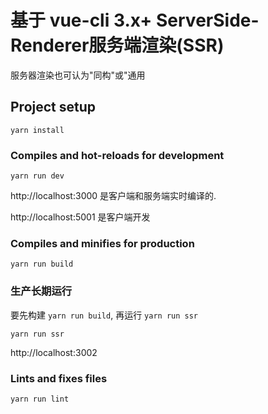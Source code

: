 # 基于 vue-cli 3.x+ ServerSide-Renderer服务端渲染(SSR)

服务器渲染也可认为"同构"或"通用

## Project setup
```
yarn install
```

### Compiles and hot-reloads for development
```
yarn run dev
```
http://localhost:3000 是客户端和服务端实时编译的.

http://localhost:5001 是客户端开发

### Compiles and minifies for production
```
yarn run build
```

### 生产长期运行
要先构建 `yarn run build`, 再运行 `yarn run ssr`
```
yarn run ssr 
```
http://localhost:3002

### Lints and fixes files
```
yarn run lint
```

